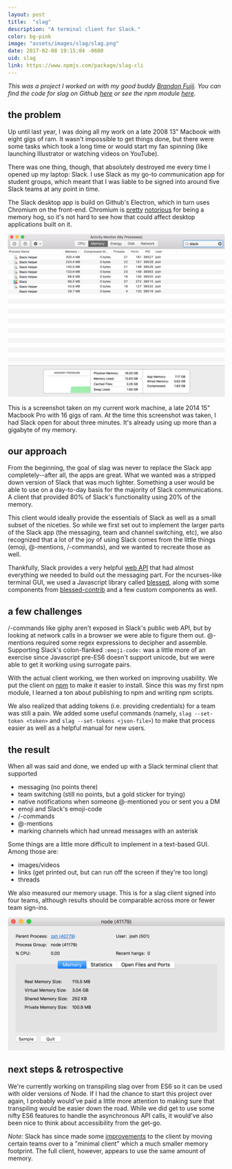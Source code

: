 ```yaml
---
layout: post
title:  "slag"
description: "A terminal client for Slack."
color: bg-pink
image: "assets/images/slag/slag.png"
date: 2017-02-08 19:15:04 -0600
uid: slag
link: https://www.npmjs.com/package/slag-cli
---
```

*This was a project I worked on with my good buddy [Brandon Fujii](http://www.brandonfujii.com). You can find the code for slag on Github [here](https://github.com/thehandsomepanther/slag) or see the npm module [here](https://www.npmjs.com/package/slag-cli).*

## the problem

Up until last year, I was doing all my work on a late 2008 13" Macbook with eight gigs of ram. It wasn't impossible to get things done, but there were some tasks which took a long time or would start my fan spinning (like launching Illustrator or watching videos on YouTube).

There was one thing, though, that absolutely destroyed me every time I opened up my laptop: Slack. I use Slack as my go-to communication app for student groups, which meant that I was liable to be signed into around five Slack teams at any point in time.

The Slack desktop app is build on Github's Electron, which in turn uses Chromium on the front-end. Chromium is [pretty](http://unix.stackexchange.com/questions/140153/how-to-reduce-chromes-virtual-memory-usage/338111#338111) [notorious](https://bugs.chromium.org/p/chromium/issues/detail?id=393395) for being a memory hog, so it's not hard to see how that could affect desktop applications built on it.

<img src="/assets/images/slag/activity-monitor.png">

This is a screenshot taken on my current work machine, a late 2014 15" Macbook Pro with 16 gigs of ram. At the time this screenshot was taken, I had Slack open for about three minutes. It's already using up more than a gigabyte of my memory.

## our approach

From the beginning, the goal of slag was never to replace the Slack app completely--after all, the apps are great. What we wanted was a stripped down version of Slack that was much lighter. Something a user would be able to use on a day-to-day basis for the majority of Slack communications. A client that provided 80% of Slack's functionality using 20% of the memory.

This client would ideally provide the essentials of Slack as well as a small subset of the niceties. So while we first set out to implement the larger parts of the Slack app (the messaging, team and channel switching, etc), we also recognized that a lot of the joy of using Slack comes from the little things (emoji, @-mentions, /-commands), and we wanted to recreate those as well.

Thankfully, Slack provides a very helpful [web API](https://api.slack.com/web) that had almost everything we needed to build out the messaging part. For the ncurses-like terminal GUI, we used a Javascript library called [blessed](https://github.com/chjj/blessed), along with some components from [blessed-contrib](https://github.com/yaronn/blessed-contrib) and a few custom components as well.

## a few challenges

/-commands like giphy aren't exposed in Slack's public web API, but by looking at network calls in a browser we were able to figure them out. @-mentions required some regex expressions to decipher and assemble. Supporting Slack's colon-flanked `:emoji-code:` was a little more of an exercise since Javascript pre-ES6 doesn't support unicode, but we were able to get it working using surrogate pairs.

With the actual client working, we then worked on improving usability. We put the client on [npm](https://www.npmjs.com/package/slag-cli) to make it easier to install. Since this was my first npm module, I learned a ton about publishing to npm and writing npm scripts.

We also realized that adding tokens (i.e. providing credentials) for a team was still a pain. We added some useful commands (namely, `slag --set-token <token>` and `slag --set-tokens <json-file>`) to make that process easier as well as a helpful manual for new users.

## the result

When all was said and done, we ended up with a Slack terminal client that supported
- messaging (no points there)
- team switching (still no points, but a gold sticker for trying)
- native notifications when someone @-mentioned you or sent you a DM
- emoji and Slack's emoji-code
- /-commands
- @-mentions
- marking channels which had unread messages with an asterisk

Some things are a little more difficult to implement in a text-based GUI. Among those are:
- images/videos
- links (get printed out, but can run off the screen if they're too long)
- threads

We also measured our memory usage. This is for a slag client signed into four teams, although results should be comparable across more or fewer team sign-ins.

<img src="/assets/images/slag/memory.png">

## next steps & retrospective

We're currently working on transpiling slag over from ES6 so it can be used with older versions of Node. If I had the chance to start this project over again, I probably would've paid a little more attention to making sure that transpiling would be easier down the road. While we did get to use some nifty ES6 features to handle the asynchronous API calls, it would've also been nice to think about accessibility from the get-go.

*Note:* Slack has since made some [improvements](https://slack.engineering/reducing-slacks-memory-footprint-4480fec7e8eb#.79f8z8m33) to the client by moving certain teams over to a "minimal client" which a much smaller memory footprint. The full client, however, appears to use the same amount of memory.
